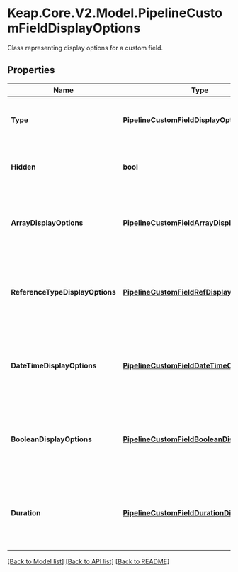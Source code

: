 # Keap.Core.V2.Model.PipelineCustomFieldDisplayOptions
Class representing display options for a custom field.

## Properties

Name | Type | Description | Notes
------------ | ------------- | ------------- | -------------
**Type** | **PipelineCustomFieldDisplayOptionsType** | The type of display options. This field is required. | 
**Hidden** | **bool** | Indicates whether the custom field is hidden. | 
**ArrayDisplayOptions** | [**PipelineCustomFieldArrayDisplayOptions**](PipelineCustomFieldArrayDisplayOptions.md) | The display options for array type custom fields. This field is optional. | [optional] 
**ReferenceTypeDisplayOptions** | [**PipelineCustomFieldRefDisplayOptions**](PipelineCustomFieldRefDisplayOptions.md) | The display options for reference type custom fields. This field is optional. | [optional] 
**DateTimeDisplayOptions** | [**PipelineCustomFieldDateTimeOptions**](PipelineCustomFieldDateTimeOptions.md) | The display options for date and time type custom fields. This field is optional. | [optional] 
**BooleanDisplayOptions** | [**PipelineCustomFieldBooleanDisplayOptions**](PipelineCustomFieldBooleanDisplayOptions.md) | The display options for boolean type custom fields. This field is optional. | [optional] 
**Duration** | [**PipelineCustomFieldDurationDisplayOptions**](PipelineCustomFieldDurationDisplayOptions.md) | The display options for duration type custom fields. This field is optional. | [optional] 

[[Back to Model list]](../README.md#documentation-for-models) [[Back to API list]](../README.md#documentation-for-api-endpoints) [[Back to README]](../README.md)

